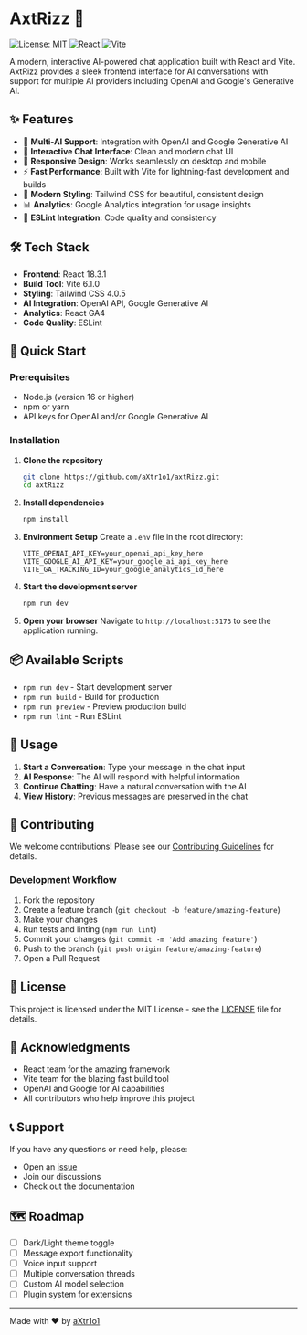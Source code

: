 # AxtRizz 🚀

[![License: MIT](https://img.shields.io/badge/License-MIT-yellow.svg)](https://opensource.org/licenses/MIT)
[![React](https://img.shields.io/badge/React-18.3.1-blue.svg)](https://reactjs.org/)
[![Vite](https://img.shields.io/badge/Vite-6.1.0-646CFF.svg)](https://vitejs.dev/)

A modern, interactive AI-powered chat application built with React and Vite. AxtRizz provides a sleek frontend interface for AI conversations with support for multiple AI providers including OpenAI and Google's Generative AI.

## ✨ Features

- 🤖 **Multi-AI Support**: Integration with OpenAI and Google Generative AI
- 💬 **Interactive Chat Interface**: Clean and modern chat UI
- 📱 **Responsive Design**: Works seamlessly on desktop and mobile
- ⚡ **Fast Performance**: Built with Vite for lightning-fast development and builds
- 🎨 **Modern Styling**: Tailwind CSS for beautiful, consistent design
- 📊 **Analytics**: Google Analytics integration for usage insights
- 🔧 **ESLint Integration**: Code quality and consistency

## 🛠️ Tech Stack

- **Frontend**: React 18.3.1
- **Build Tool**: Vite 6.1.0
- **Styling**: Tailwind CSS 4.0.5
- **AI Integration**: OpenAI API, Google Generative AI
- **Analytics**: React GA4
- **Code Quality**: ESLint

## 🚀 Quick Start

### Prerequisites

- Node.js (version 16 or higher)
- npm or yarn
- API keys for OpenAI and/or Google Generative AI

### Installation

1. **Clone the repository**
   ```bash
   git clone https://github.com/aXtr1o1/axtRizz.git
   cd axtRizz
   ```

2. **Install dependencies**
   ```bash
   npm install
   ```

3. **Environment Setup**
   Create a `.env` file in the root directory:
   ```env
   VITE_OPENAI_API_KEY=your_openai_api_key_here
   VITE_GOOGLE_AI_API_KEY=your_google_ai_api_key_here
   VITE_GA_TRACKING_ID=your_google_analytics_id_here
   ```

4. **Start the development server**
   ```bash
   npm run dev
   ```

5. **Open your browser**
   Navigate to `http://localhost:5173` to see the application running.

## 📦 Available Scripts

- `npm run dev` - Start development server
- `npm run build` - Build for production
- `npm run preview` - Preview production build
- `npm run lint` - Run ESLint

## 🎯 Usage

1. **Start a Conversation**: Type your message in the chat input
2. **AI Response**: The AI will respond with helpful information
3. **Continue Chatting**: Have a natural conversation with the AI
4. **View History**: Previous messages are preserved in the chat

## 🤝 Contributing

We welcome contributions! Please see our [Contributing Guidelines](CONTRIBUTING.md) for details.

### Development Workflow

1. Fork the repository
2. Create a feature branch (`git checkout -b feature/amazing-feature`)
3. Make your changes
4. Run tests and linting (`npm run lint`)
5. Commit your changes (`git commit -m 'Add amazing feature'`)
6. Push to the branch (`git push origin feature/amazing-feature`)
7. Open a Pull Request

## 📄 License

This project is licensed under the MIT License - see the [LICENSE](LICENSE) file for details.

## 🙏 Acknowledgments

- React team for the amazing framework
- Vite team for the blazing fast build tool
- OpenAI and Google for AI capabilities
- All contributors who help improve this project

## 📞 Support

If you have any questions or need help, please:
- Open an [issue](https://github.com/aXtr1o1/axtRizz/issues)
- Join our discussions
- Check out the documentation

## 🗺️ Roadmap

- [ ] Dark/Light theme toggle
- [ ] Message export functionality
- [ ] Voice input support
- [ ] Multiple conversation threads
- [ ] Custom AI model selection
- [ ] Plugin system for extensions

---

Made with ❤️ by [aXtr1o1](https://github.com/aXtr1o1)


